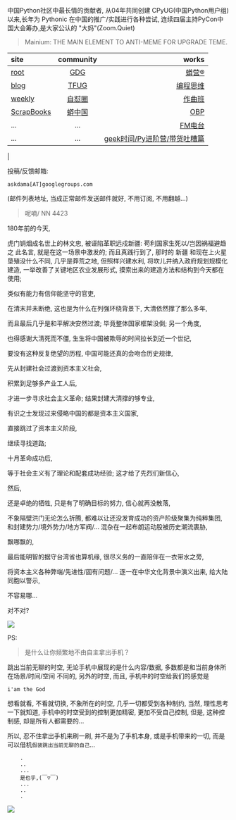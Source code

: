 中国Python社区中最长情的贡献者, 从04年共同创建 CPyUG(中国Python用户组)以来,长年为 Pythonic 在中国的推广/实践进行各种尝试, 连续四届主持PyCon中国大会筹办,是大家公认的 "大妈"(Zoom.Quiet)

> Mainium: THE MAIN ELEMENT TO ANTI-MEME FOR UPGRADE TEME.

| site | community | works |
| :-----| :----: | ----: |
| [root](http://zoomquiet.io/) | [GDG](https://blog.zhgdg.org/) | [蟒营®](https://doc.101.camp/) |
| [blog](https://blog.zoomquiet.io/pages/zoomquiet.html) | [TFUG](http://zh.tfug.world/) | [编程思维](https://py.101.camp/) |
| [weekly](http://weekly.pychina.org/) | [自怼圈](https://du.101.camp/) | [作曲班](https://mu.101.camp/) |
| [ScrapBooks](https://zoomquiet.io/collection.html) | [蟒中国](https://pychina.org/) | [OBP](https://zoomquiet.io/obp/index.html) |
| ... | ... | [FM电台](https://fm.101.camp/) |
| ... | ... | [geek时间/Py进阶营/带货吐糟篇](https://fm.101.camp/2020/geek2py-dama.html) 
 |


投稿/反馈邮箱:

    askdama[AT]googlegroups.com

(邮件列表地址, 
当成正常邮件发送邮件就好, 不用订阅, 不用翻越...)

> 呢喃/ NN 4423





180年前的今天,

虎门销烟成名世上的林文忠,
被诬陷革职远戍新疆:
苟利国家生死以/岂因祸福避趋之
此名言,
就是在这一场景中激发的;
而且真践行到了,
那时的 新疆 和现在上火星垦殖没什么不同,
几乎是莽荒之地,
但照样兴建水利,
将坎儿井纳入政府规划规模化建造,
一举改善了关键地区农业发展形式,
摸索出来的建造方法和结构到今天都在使用;

类似有能力有信仰能坚守的官吏,

在清末并未断绝,
这也是为什么在列强环绕背景下,
大清依然撑了那么多年,

而且最后几乎是和平解决安然过渡;
毕竟整体国家框架没倒;
另一个角度,

也得感谢大清死而不僵,
生生将中国被欺辱的时间拉长到近一个世纪,

要没有这种反复绝望的历程,
中国可能还真的会吻合历史规律,

先从封建社会过渡到资本主义社会,

积累到足够多产业工人后,

才进一步寻求社会主义革命;
结果封建大清撑的够专业,

有识之士发现过来侵略中国的都是资本主义国家,

直接跳过了资本主义阶段,

继续寻找道路;

十月革命成功后,

等于社会主义有了理论和配套成功经验;
这才给了先烈们新信心,

然后,

还是卓绝的牺牲,
只是有了明确目标的努力,
信心就再没散落,

不象隔壁洪门无论怎么折腾,
都难以让还没发育成功的资产阶级聚集为纯粹集团,
和封建势力/境外势力/地方军阀/...
混杂在一起布朗运动股被历史潮流裹胁,

飘哪飘的,

最后能明智的据守台湾省也算机缘,
很尽义务的一直陪伴在一衣带水之旁,

将资本主义各种弊端/先进性/固有问题/...
逐一在中华文化背景中演义出来,
给大陆同胞以警示,

不容易哪...​

对不对?








![](http://ydlj.zoomquiet.top/ipic/2021-06-27-zq42-today-card-2106.028.jpeg)


PS:
> 是什么让你频繁地不由自主拿出手机？

跳出当前无聊的时空,
无论手机中展现的是什么内容/数据,
多数都是和当前身体所在场景/时间/空间 不同的,
另外的时空,
而且, 手机中的时空给我们的感觉是

    i'am the God

想看就看, 不看就切换,
不象所在的时空, 几乎一切都受到各种制约,
当然,
理性思考一下就知道,
手机中的时空受到的控制更加精密, 更加不受自己控制,
但是, 这种控制感,
却是所有人都需要的...

所以, 
忍不住拿出手机来刷一刷,
并不是为了手机本身, 或是手机带来的一切,
而是可以借机`假装跳出当前无聊的自己`...



```
    .
    ..
    ...
    是也乎,(￣▽￣)
    ...
    ..
    .
```


![](http://ydlj.zoomquiet.top/ipic/2021-04-30-210411DU21.4zip.jpg)

